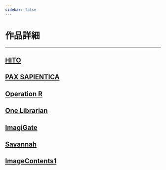 ```yaml
---
sidebar: false
---
```


# 作品詳細
---

## [HITO](HITO.html)

## [PAX SAPIENTICA](PAXS.html)

## [Operation R](OperationR.html)

## [One Librarian](OneLibrarian.html)

## [ImagiGate](ImagiGate.html)

## [Savannah](Savannah.html)

## [ImageContents1](ImageContents1.html)